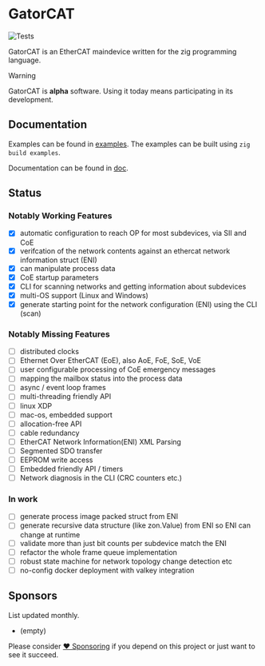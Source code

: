 # GatorCAT

![Tests](https://github.com/kj4tmp/gatorcat/actions/workflows/main.yml/badge.svg)

GatorCAT is an EtherCAT maindevice written for the zig programming language.

> [!WARNING]
> GatorCAT is **alpha** software. Using it today means participating in its development.

## Documentation

Examples can be found in [examples](examples/). The examples can be built using `zig build examples`.

Documentation can be found in [doc](doc/README.md).

## Status

### Notably Working Features

- [x] automatic configuration to reach OP for most subdevices, via SII and CoE
- [x] verifcation of the network contents against an ethercat network information struct (ENI)
- [x] can manipulate process data
- [x] CoE startup parameters
- [x] CLI for scanning networks and getting information about subdevices
- [x] multi-OS support (Linux and Windows)
- [x] generate starting point for the network configuration (ENI) using the CLI (scan)

### Notably Missing Features

- [ ] distributed clocks
- [ ] Ethernet Over EtherCAT (EoE), also AoE, FoE, SoE, VoE
- [ ] user configurable processing of CoE emergency messages
- [ ] mapping the mailbox status into the process data
- [ ] async / event loop frames
- [ ] multi-threading friendly API
- [ ] linux XDP
- [ ] mac-os, embedded support
- [ ] allocation-free API
- [ ] cable redundancy
- [ ] EtherCAT Network Information(ENI) XML Parsing
- [ ] Segmented SDO transfer
- [ ] EEPROM write access
- [ ] Embedded friendly API / timers
- [ ] Network diagnosis in the CLI (CRC counters etc.)

### In work

- [ ] generate process image packed struct from ENI
- [ ] generate recursive data structure (like zon.Value) from ENI so ENI can change at runtime
- [ ] validate more than just bit counts per subdevice match the ENI
- [ ] refactor the whole frame queue implementation
- [ ] robust state machine for network topology change detection etc
- [ ] no-config docker deployment with valkey integration

## Sponsors

List updated monthly.

- (empty)

Please consider [❤️ Sponsoring](https://github.com/sponsors/kj4tmp) if you depend on this project or just want to see it succeed.
